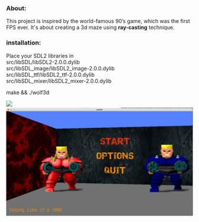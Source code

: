 ### About: 
This project is inspired by the world-famous 90’s game, which
was the first FPS ever. It's about creating a 3d maze using **ray-casting** technique.  


### installation:  
Place your SDL2 libraries in<br>
	src/libSDL/libSDL2-2.0.0.dylib<br>
	src/libSDL_image/libSDL2_image-2.0.0.dylib<br>
	src/libSDL_ttf/libSDL2_ttf-2.0.0.dylib<br>
	src/libSDL_mixer/libSDL2_mixer-2.0.0.dylib<br>


make && ./wolf3d<br>
  
  
<img src="https://github.com/msidqi/wolf3d/blob/release/pics/wolf3d.gif">
<img src="https://github.com/msidqi/wolf3d/blob/release/pics/menu.jpg">
